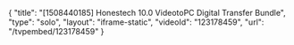 {
    "title": "[1508440185] Honestech 10.0 VideotoPC Digital Transfer Bundle",
    "type": "solo",
    "layout": "iframe-static",
    "videoId": "123178459",
    "url": "\/tvpembed\/123178459"
}